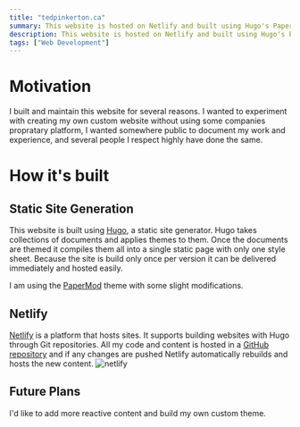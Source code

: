 ```yaml
---
title: "tedpinkerton.ca"
summary: This website is hosted on Netlify and built using Hugo's PaperMod theme
description: This website is hosted on Netlify and built using Hugo's PaperMod theme
tags: ["Web Development"]
---
```

# Motivation
I built and maintain this website for several reasons. I wanted to experiment with creating my own custom website without using some companies propratary platform, I wanted somewhere public to document my work and experience, and several people I respect highly have done the same.

# How it's built
## Static Site Generation
This website is built using [Hugo](https://gohugo.io/), a static site generator. Hugo takes collections of documents and applies themes to them. Once the documents are themed it compiles them all into a single static page with only one style sheet. Because the site is build only once per version it can be delivered immediately and hosted easily.

I am using the [PaperMod](https://github.com/adityatelange/hugo-PaperMod/) theme with some slight modifications.

## Netlify
[Netlify](https://www.netlify.com/) is a platform that hosts sites. It supports building websites with Hugo through Git repositories. All my code and content is hosted in a [GitHub repository](https://github.com/RunnersNum40/tedpinkerton.ca) and if any changes are pushed Netlify automatically rebuilds and hosts the new content.
![netlify](/images/Netlify_Screenshot.png)

## Future Plans
I'd like to add more reactive content and build my own custom theme.

